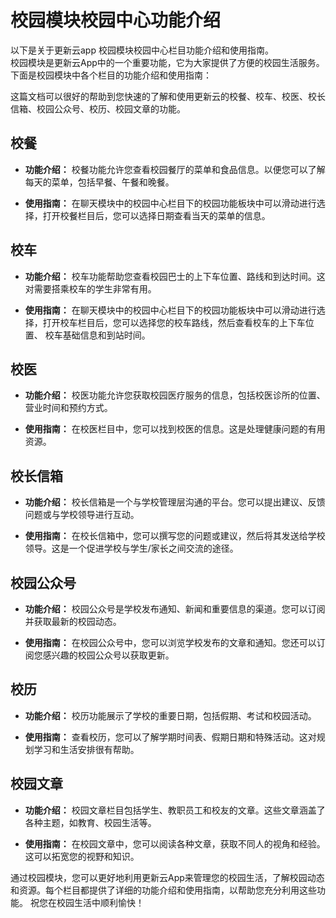 #  校园模块校园中心功能介绍
以下是关于更新云app 校园模块校园中心栏目功能介绍和使用指南。  
校园模块是更新云App中的一个重要功能，它为大家提供了方便的校园生活服务。下面是校园模块中各个栏目的功能介绍和使用指南：

这篇文档可以很好的帮助到您快速的了解和使用更新云的校餐、校车、校医、校长信箱、校园公众号、校历、校园文章的功能。

## 校餐

- **功能介绍：** 校餐功能允许您查看校园餐厅的菜单和食品信息。以便您可以了解每天的菜单，包括早餐、午餐和晚餐。

- **使用指南：** 在聊天模块中的校园中心栏目下的校园功能板块中可以滑动进行选择，打开校餐栏目后，您可以选择日期查看当天的菜单的信息。

##  校车

- **功能介绍：** 校车功能帮助您查看校园巴士的上下车位置、路线和到达时间。这对需要搭乘校车的学生非常有用。

- **使用指南：** 在聊天模块中的校园中心栏目下的校园功能板块中可以滑动进行选择，打开校车栏目后，您可以选择您的校车路线，然后查看校车的上下车位置、
校车基础信息和到站时间。

##  校医

- **功能介绍：** 校医功能允许您获取校园医疗服务的信息，包括校医诊所的位置、营业时间和预约方式。

- **使用指南：** 在校医栏目中，您可以找到校医的信息。这是处理健康问题的有用资源。

## 校长信箱

- **功能介绍：** 校长信箱是一个与学校管理层沟通的平台。您可以提出建议、反馈问题或与学校领导进行互动。

- **使用指南：** 在校长信箱中，您可以撰写您的问题或建议，然后将其发送给学校领导。这是一个促进学校与学生/家长之间交流的途径。
## 校园公众号

- **功能介绍：** 校园公众号是学校发布通知、新闻和重要信息的渠道。您可以订阅并获取最新的校园动态。

- **使用指南：** 在校园公众号中，您可以浏览学校发布的文章和通知。您还可以订阅您感兴趣的校园公众号以获取更新。

##  校历

- **功能介绍：** 校历功能展示了学校的重要日期，包括假期、考试和校园活动。

- **使用指南：** 查看校历，您可以了解学期时间表、假期日期和特殊活动。这对规划学习和生活安排很有帮助。

##  校园文章

- **功能介绍：** 校园文章栏目包括学生、教职员工和校友的文章。这些文章涵盖了各种主题，如教育、校园生活等。

- **使用指南：** 在校园文章中，您可以阅读各种文章，获取不同人的视角和经验。这可以拓宽您的视野和知识。

通过校园模块，您可以更好地利用更新云App来管理您的校园生活，了解校园动态和资源。每个栏目都提供了详细的功能介绍和使用指南，以帮助您充分利用这些功能。
祝您在校园生活中顺利愉快！

